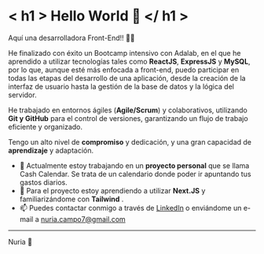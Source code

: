 # < h1 > Hello World 👋 </ h1 >

Aquí una desarrolladora Front-End!! 👩‍💻

He finalizado con éxito un Bootcamp intensivo con Adalab, en el que he aprendido a utilizar tecnologías tales como **ReactJS**, **ExpressJS** y **MySQL**, por lo que, aunque esté más enfocada a front-end, puedo participar en todas las etapas del desarrollo de una aplicación, desde la creación de la interfaz de usuario hasta la gestión de la base de datos y la lógica del servidor.

He trabajado en entornos ágiles (**Agile/Scrum**) y colaborativos, utilizando **Git y GitHub** para el control de versiones, garantizando un flujo de trabajo eficiente y organizado.

Tengo un alto nivel de **compromiso** y dedicación, y una gran capacidad de **aprendizaje** y adaptación.

- 🔭 Actualmente estoy trabajando en un **proyecto personal** que se llama Cash Calendar. Se trata de un calendario donde poder ir apuntando tus gastos diarios.
- 🌱 Para el proyecto estoy aprendiendo a utilizar **Next.JS** y familiarizándome con **Tailwind** . 
- 📫 Puedes contactar conmigo a través de [LinkedIn](https://www.linkedin.com/in/nuria-8890-cd) o enviándome un e-mail a nuria.campo7@gmail.com

---
Nuria 🐜
  
<!--
- 👯 Busco colaborar en
- 🤔 Busco ayuda con
- 💬 Pregúntame sobre
- 😄 Pronouns:
- ⚡ Dato curioso:
- 🔭 Trabajando en
- 🌱 Profundizando
- 📫 Contacto
-->
